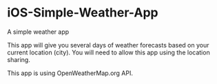 # iOS-Simple-Weather-App
A simple weather app

This app will give you several days of weather forecasts based on your current location (city).
You will need to allow this app using the location sharing.

This app is using OpenWeatherMap.org API.
